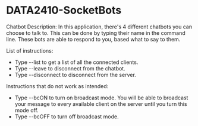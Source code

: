 # DATA2410-SocketBots

Chatbot Description:
In this application, there's 4 different chatbots you can choose to talk to.
This can be done by typing their name in the command line.
These bots are able to respond to you, based what to say to them.

List of instructions:
* Type --list to get a list of all the connected clients.
* Type --leave to disconnect from the chatbot.
* Type --disconnect to disconnect from the server.

Instructions that do not work as intended:
* Type --bcON to turn on broadcast mode. You will be able to broadcast your message to every available client on the server until you turn this mode off.
* Type --bcOFF to turn off broadcast mode.

